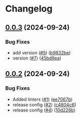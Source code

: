 # Changelog

## [0.0.3](https://github.com/tatk-dn42/agent/compare/v0.0.2...v0.0.3) (2024-09-24)


### Bug Fixes

* add version ([#5](https://github.com/tatk-dn42/agent/issues/5)) ([b9832be](https://github.com/tatk-dn42/agent/commit/b9832be9e6fa5b5574e97ac1fb09f02ce120a936))
* version ([#7](https://github.com/tatk-dn42/agent/issues/7)) ([45bd9ea](https://github.com/tatk-dn42/agent/commit/45bd9ea914802f102c8f959a947b3106f1fa69df))

## [0.0.2](https://github.com/tatk-dn42/agent/compare/v0.0.1...v0.0.2) (2024-09-24)


### Bug Fixes

* Added linters ([#1](https://github.com/tatk-dn42/agent/issues/1)) ([ee7067b](https://github.com/tatk-dn42/agent/commit/ee7067baa8548df0d5186ec4bf278004cde9b01b))
* release config ([#2](https://github.com/tatk-dn42/agent/issues/2)) ([c4804c6](https://github.com/tatk-dn42/agent/commit/c4804c6c0f99471100e2a69ea749bb2474d1435e))
* release config ([#4](https://github.com/tatk-dn42/agent/issues/4)) ([10d226b](https://github.com/tatk-dn42/agent/commit/10d226b58d4db15a04137c517351cceb43100782))
